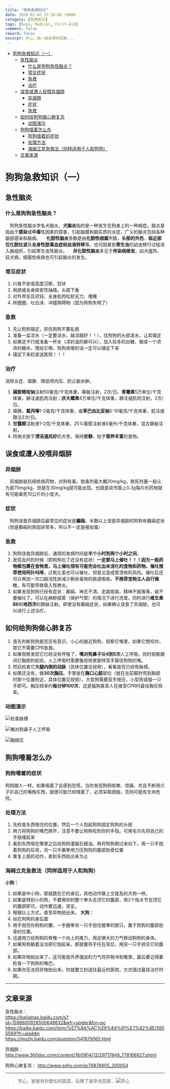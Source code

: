 ```yaml
---
title: "狗狗急救知识"
date: 2020-02-02 23:30:08 +0800
category: [急救知识]
tags: [Dogs, Medical, First-Aid]
comment: false
reward: false
excerpt: 开心，她一直在等你回家...
---
```


* [狗狗急救知识（一）](#%E7%8B%97%E7%8B%97%E6%80%A5%E6%95%91%E7%9F%A5%E8%AF%86%E4%B8%80)
  * [急性脑炎](#%E6%80%A5%E6%80%A7%E8%84%91%E7%82%8E)
    * [什么是狗狗急性脑炎？](#%E4%BB%80%E4%B9%88%E6%98%AF%E7%8B%97%E7%8B%97%E6%80%A5%E6%80%A7%E8%84%91%E7%82%8E)
    * [常见症状](#%E5%B8%B8%E8%A7%81%E7%97%87%E7%8A%B6)
    * [急救](#%E6%80%A5%E6%95%91)
    * [治疗](#%E6%B2%BB%E7%96%97)
  * [误食或遭人投喂异烟肼](#%E8%AF%AF%E9%A3%9F%E6%88%96%E9%81%AD%E4%BA%BA%E6%8A%95%E5%96%82%E5%BC%82%E7%83%9F%E8%82%BC)
    * [异烟肼](#%E5%BC%82%E7%83%9F%E8%82%BC)
    * [症状](#%E7%97%87%E7%8A%B6)
    * [急救](#%E6%80%A5%E6%95%91-1)
  * [如何给狗狗做心肺复苏](#%E5%A6%82%E4%BD%95%E7%BB%99%E7%8B%97%E7%8B%97%E5%81%9A%E5%BF%83%E8%82%BA%E5%A4%8D%E8%8B%8F)
    * [动图演示](#%E5%8A%A8%E5%9B%BE%E6%BC%94%E7%A4%BA)
  * [狗狗噎着怎么办](#%E7%8B%97%E7%8B%97%E5%99%8E%E7%9D%80%E6%80%8E%E4%B9%88%E5%8A%9E)
    * [狗狗噎着的症状](#%E7%8B%97%E7%8B%97%E5%99%8E%E7%9D%80%E7%9A%84%E7%97%87%E7%8A%B6)
    * [处理方法](#%E5%A4%84%E7%90%86%E6%96%B9%E6%B3%95)
    * [海姆立克急救法（同样适用于人和狗狗）](#%E6%B5%B7%E5%A7%86%E7%AB%8B%E5%85%8B%E6%80%A5%E6%95%91%E6%B3%95%E5%90%8C%E6%A0%B7%E9%80%82%E7%94%A8%E4%BA%8E%E4%BA%BA%E5%92%8C%E7%8B%97%E7%8B%97)
  * [文章来源](#%E6%96%87%E7%AB%A0%E6%9D%A5%E6%BA%90)


# 狗狗急救知识（一）
## 急性脑炎
### 什么是狗狗急性脑炎？
&emsp;狗狗急性脑炎学名犬脑炎，**犬脑炎**指的是一种发生在狗身上的一种病症。脑炎是指由于**感染**或**中毒**性因素的侵害，引起脑膜和脑实质的炎症，广义的脑炎包括各种脑部感染和脑病。
&emsp;**化脓性脑炎**多数是由**化脓性细菌**所致，**头部的外伤**，**临近部位化脓灶波**及**全身性脓毒血症经血液转移**等。也可因某些**寄生虫**的幼虫移行过程进入脑组织，引起寄生虫性脑炎。
&emsp;**非化脓性脑炎**多见于**传染病继发**，如犬瘟热、狂犬病。细菌性疾病也可引起脑炎的发生。

### 常见症状
1. 兴奋不安或高度沉郁，狂吠
2. 局部或全身痉挛性抽搐，头部下垂
3. 对外界反应迟钝、全身肌肉松软无力、嗜睡
4. 转圈圈、吐白沫、冲撞障碍物（因为狗狗失明了）

### 急救
1. 先让狗狗镇定，抓住狗狗不要乱跑
2. 准备一盆凉水（一定要凉水，越凉越好！！），往狗狗的头部泼水，让其镇定
3. 如果还不行就准备一杯水（凉的温的都可以），加入较多的白糖，做成一个浓浓的糖水，喂给它喝，狗狗肯喝的话一定可以镇定下来
4. 镇定下来赶紧送医院！！！

### 治疗
消除炎症、镇静、降低颅内压、防止脑水肿。
1. **磺胺嘧啶钠**注射50毫克/千克体重，静脉注射，2次/日。**青霉素**5万单位/千克体重，静注或肌肉注射；**庆大霉素**4万单位/千克体重，静注或肌肉注射，2次/日。
2. 镇静，**氯丙嗪**1-2毫克/千克体重，或**苯巴由比妥钠**5-10毫克/千克体重，肌注或静注2次/日。
3. **甘露醇**注射液1-2克/千克体重，25%葡萄注射液5毫升/千克体重，混合静脉注射。
4. 将病犬放于**清洁通风好**的犬舍，保持**安静**，给予**营养丰富**的食物。

## 误食或遭人投喂异烟肼
### 异烟肼
&emsp;异烟肼是抗结核病药物，对狗有毒。致毒剂量大概20mg/kg，致死剂量一般认为是75mg/kg，但是在30mg/kg就可能出现。也就是说市面上0.3g每片的药物就有可能毒死10公斤的小型犬。

### 症状
&emsp;狗狗误食异烟肼后最常见的症状是**癫痫**，半数以上误食异烟肼的狗狗有癫痫症状（但是癫痫的原因非常多，所以不一定是被投毒）

### 急救
1. 狗狗误食异烟肼后，通常的发病时间是**半个小时到两个小时之间**。
2. 发现及时的时候（即狗狗吃了还没有症状）**一定要马上催吐！！！**因为一般药物都包裹在食物里，马上催吐很有可能完全吐出未消化的食物和药物。催吐推荐使用**阿扑吗啡**，过氧化氢也可以催吐，但是又造成胃溃疡的风险。催吐后还可以再加一次口服活性炭减少剩余毒物的肠道吸收。**不推荐宠物主人自行催吐**，有可能导致吸入性肺炎。
2. 如果发现狗狗已经有症状：癫痫、神志不清、走路摇晃、精神不振等等，就不要催吐了。可以在麻醉插管（保护气管）的情况下进行洗胃。同时进行**维生素B6**和**地西泮**的静脉注射。即使没有癫痫症状，如果确认误食了异烟肼，也可以进行上述治疗。

## 如何给狗狗做心肺复苏
1. 首先判断狗狗是否还有意识，小心的接近狗狗，观察它嘴里，如果它想咬你，那它不需要CPR急救。
2. 如果观察发现它已经没有呼吸了，**嘴对狗鼻子**做**4到5次**人工呼吸，同时观察期间它胸部的起伏。人工呼吸时需要像视频里那样双手箍住狗狗的嘴。
3. 然后检查它**大腿内侧的动脉**（具体位置见视频），看看是否已经有脉搏。
4. 如果还没有，做**30次胸压**。手掌放在**胸口心脏**部位（就在左前脚肘弯到胸部时那个位置附近，具体位置见视频），大型狗需要双手按压，小型狗或猫一只手即可。胸压频率约**每分钟100次**，这是猫狗甚至人在接受CPR时最佳胸压频率。

### 动图演示
![检查脉搏](http://img.mp.itc.cn/upload/20160524/01234592e4d440c38ac284dbcd1c6c6f_th.jpg)  

![嘴对狗鼻子人工呼吸](http://img.mp.itc.cn/upload/20160524/e8448aa0284b4c7e8cf15f4c51cf6e14_th.jpg)

![胸按压](http://img.mp.itc.cn/upload/20160524/415ffbe1316b435c970cfdc7ed35b99f_th.jpg)

## 狗狗噎着怎么办

### 狗狗噎着的症状
狗狗跟人一样，如果噎着了会感到恐慌，当你发现狗狗咳嗽、烦躁、并且不断用爪子扒自己的嘴掏东西，就很可能已经噎着了，必须采取措施，否则可能有生命危险。  
### 处理方法
1. 先检查东西噎住的位置，然后一个人抱起狗狗固定狗狗的头部
2. 用力将狗狗的嘴巴掰开，注意不要让狗狗咬到你的手指。可用毛巾先将自己的手指缠起来
3. 看到东西噎在哪里之后给狗狗灌服石蜡油，再将狗狗倒过来向下，用一只手抱着狗狗的后背，另一只手置拳用力压狗狗的腹部肋骨位置
4. 重复上面的动作，直到东西拍出来为止

### 海姆立克急救法（同样适用于人和狗狗）
**小狗：**  
1. 如果是中小狗，那就跪在它的身后，其他动作跟上文提及的大狗一样。
2. 如果是特别小的狗，不要用你的整个拳头去顶它的腹部，用2个指关节去顶它的腹部即可。动作要迅速，坚定。
3. 根据以上方式，直至异物拍出来。
**大狗：**  
1. 站在狗狗的身后面
2. 用手抱住你狗狗的腰，一手握拳另一只手抱住握拳的那只。置于狗狗的腹部肋骨的位置。
3. 迅速用力给狗狗的脊椎一个向上的推力，用足够大的力气移动狗狗的身体。
4. 如果狗狗躺着没法把它抱起来，那就要将手托在背后，用另一只手挤压它的腹部。
5. 如果异物拍出来了，这可能是外界强加的力气将异物冲到嘴里。最后要记得要检查一下狗狗的嘴巴。
6. 如果你无法将异物拍出来，你就要立刻送往最近的医院，方式错过最佳治疗时期。

---
## 文章来源
急性脑炎：  
<https://baijiahao.baidu.com/s?id=1596600926500648632&wfr=spider&for=pc>  
<https://baike.baidu.com/item/%E7%8A%AC%E8%84%91%E7%82%8E/5955569?fr=aladdin>  
<https://muzhi.baidu.com/question/541679565.html>

异烟肼：  
<http://www.360doc.com/content/18/0814/12/29717849_778166927.shtml>  

狗狗心肺复苏：
<http://www.sohu.com/a/76878905_200054>

---
>开心，家里有你爱吃的蔬菜，玩够了就早点回家...
![开心](https://github-blog-1301192342.cos.ap-shenzhen-fsi.myqcloud.com/Github%20Blog/%E7%8B%97%E7%8B%97%E6%80%A5%E6%95%91%E7%9F%A5%E8%AF%86/%E5%BC%80%E5%BF%83.jpg)